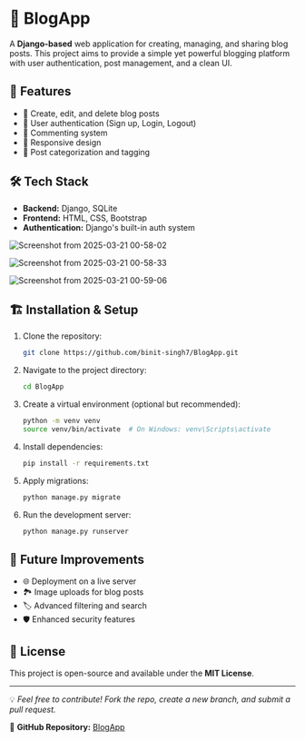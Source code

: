 # 📖 BlogApp

A **Django-based** web application for creating, managing, and sharing blog posts. This project aims to provide a simple yet powerful blogging platform with user authentication, post management, and a clean UI.

## 🚀 Features

- 📝 Create, edit, and delete blog posts  
- 🔐 User authentication (Sign up, Login, Logout)  
- 💬 Commenting system  
- 🎨 Responsive design  
- 📌 Post categorization and tagging  

## 🛠️ Tech Stack

- **Backend:** Django, SQLite  
- **Frontend:** HTML, CSS, Bootstrap  
- **Authentication:** Django's built-in auth system  

![Screenshot from 2025-03-21 00-58-02](https://github.com/user-attachments/assets/6847502d-797a-4449-81e6-1652d493e7f1)

![Screenshot from 2025-03-21 00-58-33](https://github.com/user-attachments/assets/3af592aa-f1b8-43e2-b86b-7925c3366b5d)

![Screenshot from 2025-03-21 00-59-06](https://github.com/user-attachments/assets/b055ac29-440c-465d-8242-5babac177003)


## 🏗️ Installation & Setup

1. Clone the repository:  
   ```bash
   git clone https://github.com/binit-singh7/BlogApp.git
   ```
2. Navigate to the project directory:  
   ```bash
   cd BlogApp
   ```
3. Create a virtual environment (optional but recommended):  
   ```bash
   python -m venv venv
   source venv/bin/activate  # On Windows: venv\Scripts\activate
   ```
4. Install dependencies:  
   ```bash
   pip install -r requirements.txt
   ```
5. Apply migrations:  
   ```bash
   python manage.py migrate
   ```
6. Run the development server:  
   ```bash
   python manage.py runserver
   ```

## 🎯 Future Improvements

- 🌐 Deployment on a live server  
- 🏞️ Image uploads for blog posts  
- 🏷️ Advanced filtering and search  
- 🛡️ Enhanced security features  

## 📜 License

This project is open-source and available under the **MIT License**.

---

💡 *Feel free to contribute! Fork the repo, create a new branch, and submit a pull request.*  

🔗 **GitHub Repository:** [BlogApp](https://github.com/binit-singh7/BlogApp)
